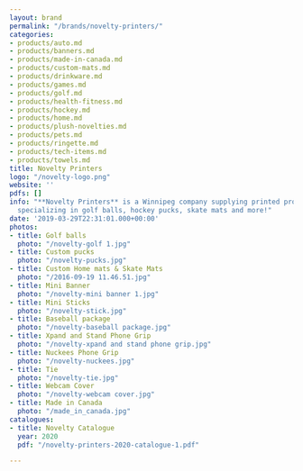 ```yaml
---
layout: brand
permalink: "/brands/novelty-printers/"
categories:
- products/auto.md
- products/banners.md
- products/made-in-canada.md
- products/custom-mats.md
- products/drinkware.md
- products/games.md
- products/golf.md
- products/health-fitness.md
- products/hockey.md
- products/home.md
- products/plush-novelties.md
- products/pets.md
- products/ringette.md
- products/tech-items.md
- products/towels.md
title: Novelty Printers
logo: "/novelty-logo.png"
website: ''
pdfs: []
info: "**Novelty Printers** is a Winnipeg company supplying printed promotional products,
  specializing in golf balls, hockey pucks, skate mats and more!"
date: '2019-03-29T22:31:01.000+00:00'
photos:
- title: Golf balls
  photo: "/novelty-golf 1.jpg"
- title: Custom pucks
  photo: "/novelty-pucks.jpg"
- title: Custom Home mats & Skate Mats
  photo: "/2016-09-19 11.46.51.jpg"
- title: Mini Banner
  photo: "/novelty-mini banner 1.jpg"
- title: Mini Sticks
  photo: "/novelty-stick.jpg"
- title: Baseball package
  photo: "/novelty-baseball package.jpg"
- title: Xpand and Stand Phone Grip
  photo: "/novelty-xpand and stand phone grip.jpg"
- title: Nuckees Phone Grip
  photo: "/novelty-nuckees.jpg"
- title: Tie
  photo: "/novelty-tie.jpg"
- title: Webcam Cover
  photo: "/novelty-webcam cover.jpg"
- title: Made in Canada
  photo: "/made_in_canada.jpg"
catalogues:
- title: Novelty Catalogue
  year: 2020
  pdf: "/novelty-printers-2020-catalogue-1.pdf"

---
```

